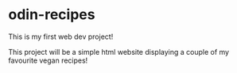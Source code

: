 # odin-recipes
This is my first web dev project!

This project will be a simple html website displaying a couple of my favourite vegan recipes!
